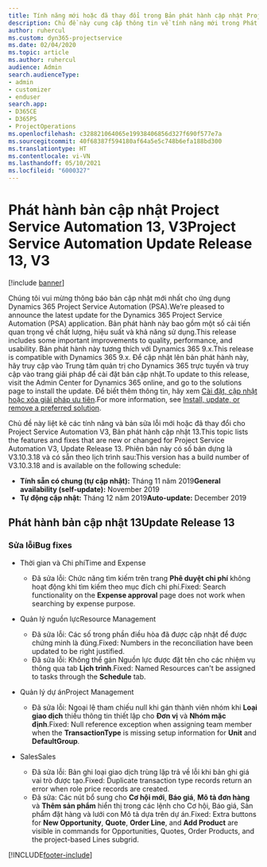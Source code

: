 ```yaml
---
title: Tính năng mới hoặc đã thay đổi trong Bản phát hành cập nhật Project Service Automation 13, V3
description: Chủ đề này cung cấp thông tin về tính năng mới trong Phát hành bản cập nhật Project Service Automation 13, V3.
author: ruhercul
ms.custom: dyn365-projectservice
ms.date: 02/04/2020
ms.topic: article
ms.author: ruhercul
audience: Admin
search.audienceType:
- admin
- customizer
- enduser
search.app:
- D365CE
- D365PS
- ProjectOperations
ms.openlocfilehash: c328821064065e19938406856d327f690f577e7a
ms.sourcegitcommit: 40f68387f594180af64a5e5c748b6efa188bd300
ms.translationtype: HT
ms.contentlocale: vi-VN
ms.lasthandoff: 05/10/2021
ms.locfileid: "6000327"
---
```

# <a name="project-service-automation-update-release-13-v3"></a><span data-ttu-id="8133b-103">Phát hành bản cập nhật Project Service Automation 13, V3</span><span class="sxs-lookup"><span data-stu-id="8133b-103">Project Service Automation Update Release 13, V3</span></span>

[!include [banner](../includes/psa-now-project-operations.md)]

<span data-ttu-id="8133b-104">Chúng tôi vui mừng thông báo bản cập nhật mới nhất cho ứng dụng Dynamics 365 Project Service Automation (PSA).</span><span class="sxs-lookup"><span data-stu-id="8133b-104">We’re pleased to announce the latest update for the Dynamics 365 Project Service Automation (PSA) application.</span></span> <span data-ttu-id="8133b-105">Bản phát hành này bao gồm một số cải tiến quan trọng về chất lượng, hiệu suất và khả năng sử dụng.</span><span class="sxs-lookup"><span data-stu-id="8133b-105">This release includes some important improvements to quality, performance, and usability.</span></span> <span data-ttu-id="8133b-106">Bản phát hành này tương thích với Dynamics 365 9.x.</span><span class="sxs-lookup"><span data-stu-id="8133b-106">This release is compatible with Dynamics 365 9.x.</span></span> <span data-ttu-id="8133b-107">Để cập nhật lên bản phát hành này, hãy truy cập vào Trung tâm quản trị cho Dynamics 365 trực tuyến và truy cập vào trang giải pháp để cài đặt bản cập nhật.</span><span class="sxs-lookup"><span data-stu-id="8133b-107">To update to this release, visit the Admin Center for Dynamics 365 online, and go to the solutions page to install the update.</span></span> <span data-ttu-id="8133b-108">Để biết thêm thông tin, hãy xem [Cài đặt, cập nhật hoặc xóa giải pháp ưu tiên](/power-platform/admin/install-remove-preferred-solution).</span><span class="sxs-lookup"><span data-stu-id="8133b-108">For more information, see [Install, update, or remove a preferred solution](/power-platform/admin/install-remove-preferred-solution).</span></span>

<span data-ttu-id="8133b-109">Chủ đề này liệt kê các tính năng và bản sửa lỗi mới hoặc đã thay đổi cho Project Service Automation V3, Bản phát hành cập nhật 13.</span><span class="sxs-lookup"><span data-stu-id="8133b-109">This topic lists the features and fixes that are new or changed for Project Service Automation V3, Update Release 13.</span></span> <span data-ttu-id="8133b-110">Phiên bản này có số bản dựng là V3.10.3.18 và có sẵn theo lịch trình sau:</span><span class="sxs-lookup"><span data-stu-id="8133b-110">This version has a build number of V3.10.3.18 and is available on the following schedule:</span></span>

- <span data-ttu-id="8133b-111">**Tính sẵn có chung (tự cập nhật):** Tháng 11 năm 2019</span><span class="sxs-lookup"><span data-stu-id="8133b-111">**General availability (self-update):** November 2019</span></span>
- <span data-ttu-id="8133b-112">**Tự động cập nhật:** Tháng 12 năm 2019</span><span class="sxs-lookup"><span data-stu-id="8133b-112">**Auto-update:** December 2019</span></span>


## <a name="update-release-13"></a><span data-ttu-id="8133b-113">Phát hành bản cập nhật 13</span><span class="sxs-lookup"><span data-stu-id="8133b-113">Update Release 13</span></span> 

### <a name="bug-fixes"></a><span data-ttu-id="8133b-114">Sửa lỗi</span><span class="sxs-lookup"><span data-stu-id="8133b-114">Bug fixes</span></span>

- <span data-ttu-id="8133b-115">Thời gian và Chi phí</span><span class="sxs-lookup"><span data-stu-id="8133b-115">Time and Expense</span></span>

     - <span data-ttu-id="8133b-116">Đã sửa lỗi: Chức năng tìm kiếm trên trang **Phê duyệt chi phí** không hoạt động khi tìm kiếm theo mục đích chi phí.</span><span class="sxs-lookup"><span data-stu-id="8133b-116">Fixed: Search functionality on the **Expense approval** page does not work when searching by expense purpose.</span></span>

- <span data-ttu-id="8133b-117">Quản lý nguồn lực</span><span class="sxs-lookup"><span data-stu-id="8133b-117">Resource Management</span></span>

     - <span data-ttu-id="8133b-118">Đã sửa lỗi: Các số trong phần điều hòa đã được cập nhật để được chứng minh là đúng.</span><span class="sxs-lookup"><span data-stu-id="8133b-118">Fixed: Numbers in the reconciliation have been updated to be right justified.</span></span>
     - <span data-ttu-id="8133b-119">Đã sửa lỗi: Không thể gán Nguồn lực được đặt tên cho các nhiệm vụ thông qua tab **Lịch trình**.</span><span class="sxs-lookup"><span data-stu-id="8133b-119">Fixed: Named Resources can't be assigned to tasks through the **Schedule** tab.</span></span>

- <span data-ttu-id="8133b-120">Quản lý dự án</span><span class="sxs-lookup"><span data-stu-id="8133b-120">Project Management</span></span>

     - <span data-ttu-id="8133b-121">Đã sửa lỗi: Ngoại lệ tham chiếu null khi gán thành viên nhóm khi **Loại giao dịch** thiếu thông tin thiết lập cho **Đơn vị** và **Nhóm mặc định**.</span><span class="sxs-lookup"><span data-stu-id="8133b-121">Fixed: Null reference exception when assigning team member when the **TransactionType** is missing setup information for **Unit** and **DefaultGroup**.</span></span>

- <span data-ttu-id="8133b-122">Sales</span><span class="sxs-lookup"><span data-stu-id="8133b-122">Sales</span></span>

     - <span data-ttu-id="8133b-123">Đã sửa lỗi: Bản ghi loại giao dịch trùng lặp trả về lỗi khi bản ghi giá vai trò được tạo.</span><span class="sxs-lookup"><span data-stu-id="8133b-123">Fixed: Duplicate transaction type records return an error when role price records are created.</span></span>
     - <span data-ttu-id="8133b-124">Đã sửa: Các nút bổ sung cho **Cơ hội mới**, **Báo giá**, **Mô tả đơn hàng** và **Thêm sản phẩm** hiển thị trong các lệnh cho Cơ hội, Báo giá, Sản phẩm đặt hàng và lưới con Mô tả dựa trên dự án.</span><span class="sxs-lookup"><span data-stu-id="8133b-124">Fixed: Extra buttons for **New Opportunity**, **Quote**, **Order Line**, and **Add Product** are visible in commands for Opportunities, Quotes, Order Products, and the project-based Lines subgrid.</span></span>




[!INCLUDE[footer-include](../includes/footer-banner.md)]